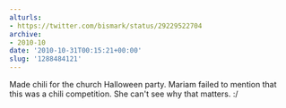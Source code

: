 ```yaml
---
alturls:
- https://twitter.com/bismark/status/29229522704
archive:
- 2010-10
date: '2010-10-31T00:15:21+00:00'
slug: '1288484121'
---
```


Made chili for the church Halloween party. Mariam failed to mention that this was a chili competition. She can't see why that matters. :/

